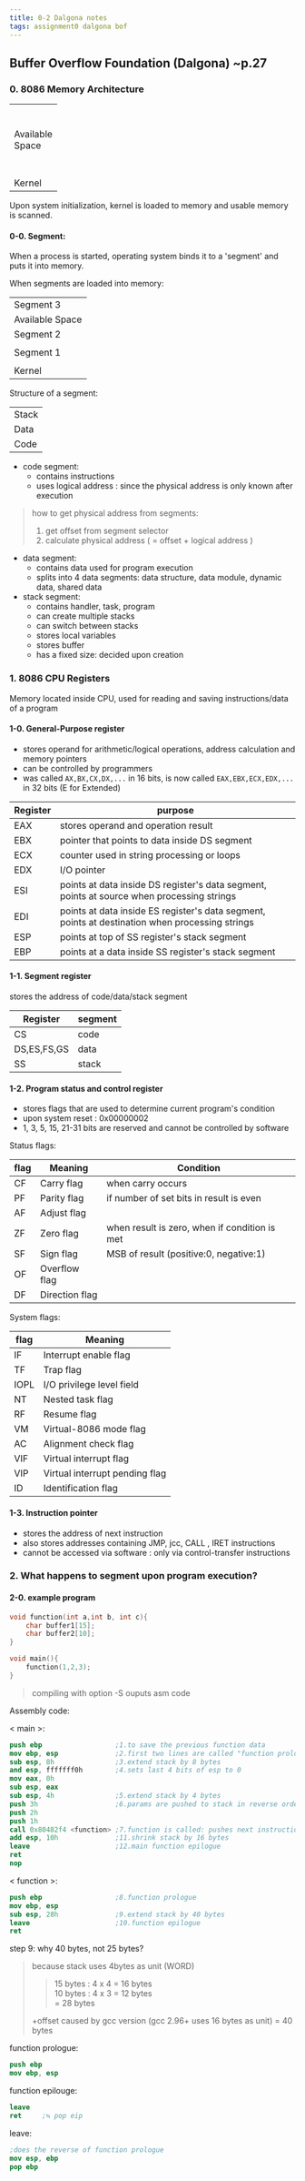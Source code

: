 ```yaml
---
title: 0-2 Dalgona notes
tags: assignment0 dalgona bof
---
```

## Buffer Overflow Foundation (Dalgona) ~p.27

### 0. 8086 Memory Architecture

<table>
	<tr><td><br><br>Available<br>Space<br><br><br></td></tr>
	<tr><td>Kernel</td></tr>
</table>

Upon system initialization, kernel is loaded to memory and usable memory is scanned.

#### 0-0. Segment:

When a process is started, operating system binds it to a 'segment' and puts it into memory.

When segments are loaded into memory:

<table>
	<tr><td>Segment 3</td></tr>
	<tr><td>Available Space</td></tr>
	<tr><td>Segment 2</td></tr>
	<tr><td></td></tr>
	<tr><td>Segment 1</td></tr>
	<tr><td></td></tr>
      	<tr><td>Kernel</td></tr>
</table>

Structure of a segment:

<table>
	<tr><td>Stack</td></tr>
	<tr><td>Data</td></tr>
	<tr><td>Code</td></tr>
</table>

- code segment:
	- contains instructions
	- uses logical address : since the physical address is only known after execution

> how to get physical address from segments:
> 1. get offset from segment selector
> 2. calculate physical address ( = offset + logical address )

- data segment:
	- contains data used for program execution
	- splits into 4 data segments: data structure, data module, dynamic data, shared data
- stack segment:
	- contains handler, task, program
	- can create multiple stacks
	- can switch between stacks
	- stores local variables
	- stores buffer
	- has a fixed size: decided upon creation

### 1. 8086 CPU Registers

Memory located inside CPU, used for reading and saving instructions/data of a program

#### 1-0. General-Purpose register

- stores operand for arithmetic/logical operations, address calculation and memory pointers
- can be controlled by programmers
- was called `AX,BX,CX,DX,...` in 16 bits, is now called `EAX,EBX,ECX,EDX,...` in 32 bits (E for Extended)

|Register|purpose|
|-|-|
|EAX|stores operand and operation result|
|EBX|pointer that points to data inside DS segment|
|ECX|counter used in string processing or loops|
|EDX|I/O pointer|
|ESI|points at data inside DS register's data segment, points at source when processing strings|
|EDI|points at data inside ES register's data segment, points at destination when processing strings|
|ESP|points at top of SS register's stack segment|
|EBP|points at a data inside SS register's stack segment|

#### 1-1. Segment register

stores the address of code/data/stack segment

|Register|segment|
|-|-|
|CS|code|
|DS,ES,FS,GS|data|
|SS|stack|

#### 1-2. Program status and control register

- stores flags that are used to determine current program's condition
- upon system reset : 0x00000002
- 1, 3, 5, 15, 21-31 bits are reserved and cannot be controlled by software

Status flags:

|flag|Meaning|Condition|
|-|-|-|
|CF|Carry flag|when carry occurs
|PF|Parity flag|if number of set bits in result is even
|AF|Adjust flag|
|ZF|Zero flag|when result is zero, when if condition is met
|SF|Sign flag|MSB of result (positive:0, negative:1)
|OF|Overflow flag|
|DF|Direction flag|

System flags:

|flag|Meaning|
|-|-|
|IF|Interrupt enable flag|
|TF|Trap flag|
|IOPL|I/O privilege level field|
|NT|Nested task flag|
|RF|Resume flag|
|VM|Virtual-8086 mode flag|
|AC|Alignment check flag|
|VIF|Virtual interrupt flag|
|VIP|Virtual interrupt pending flag|
|ID|Identification flag|

#### 1-3. Instruction pointer

- stores the address of next instruction
- also stores addresses containing JMP, jcc, CALL , IRET instructions
- cannot be accessed via software : only via control-transfer instructions

### 2. What happens to segment upon program execution?

#### 2-0. example program

```c
void function(int a,int b, int c){
	char buffer1[15];
	char buffer2[10];
}

void main(){
	function(1,2,3);
}
```

> compiling with option -S ouputs asm code

Assembly code:

< main >:

```nasm
push ebp                  ;1.to save the previous function data
mov ebp, esp              ;2.first two lines are called "function prologue"
sub esp, 8h               ;3.extend stack by 8 bytes
and esp, fffffff0h        ;4.sets last 4 bits of esp to 0
mov eax, 0h					
sub esp, eax
sub esp, 4h               ;5.extend stack by 4 bytes
push 3h                   ;6.params are pushed to stack in reverse order
push 2h
push 1h
call 0x80482f4 <function> ;7.function is called: pushes next instruction address to stack (return address)
add esp, 10h              ;11.shrink stack by 16 bytes
leave                     ;12.main function epilogue
ret
nop
```

< function >:

```nasm
push ebp                  ;8.function prologue
mov ebp, esp
sub esp, 28h              ;9.extend stack by 40 bytes
leave                     ;10.function epilogue
ret
```

step 9: why 40 bytes, not 25 bytes?

>because stack uses 4bytes as unit (WORD)
>> 15 bytes : 4 x 4 = 16 bytes  
>> 10 bytes : 4 x 3 = 12 bytes  
>> = 28 bytes
>
>+offset caused by gcc version (gcc 2.96+ uses 16 bytes as unit)
>= 40 bytes

function prologue:

```nasm
push ebp
mov ebp, esp
```

function epilouge:

```nasm
leave
ret		;≒ pop eip
```

leave:

```nasm
;does the reverse of function prologue
mov esp, ebp
pop ebp
```
